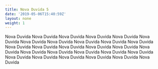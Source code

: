 ```yaml
---
title: Nova Duvida 5
date: '2019-05-06T15:40:59Z'
layout: none
weight: 1
---
```

Nova Duvida Nova Duvida Nova Duvida Nova Duvida Nova Duvida Nova Duvida Nova Duvida Nova Duvida Nova Duvida Nova Duvida Nova Duvida Nova Duvida Nova Duvida Nova Duvida Nova Duvida Nova Duvida Nova Duvida Nova Duvida Nova Duvida Nova Duvida Nova Duvida Nova Duvida Nova Duvida Nova Duvida Nova Duvida Nova Duvida Nova Duvida Nova Duvida
